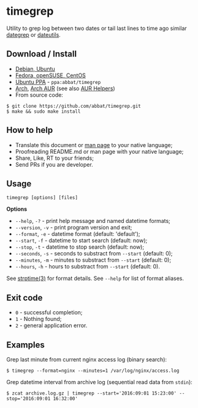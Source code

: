 # timegrep

Utility to grep log between two dates or tail last lines to time ago similar [dategrep](https://github.com/mdom/dategrep) or [dateutils](https://github.com/hroptatyr/dateutils).

## Download / Install

* [Debian, Ubuntu](http://software.opensuse.org/download.html?project=home:antonbatenev:timegrep&package=timegrep)
* [Fedora, openSUSE, CentOS](http://software.opensuse.org/download.html?project=home:antonbatenev:timegrep&package=timegrep)
* [Ubuntu PPA](https://launchpad.net/~abbat/+archive/ubuntu/timegrep) - `ppa:abbat/timegrep`
* [Arch](http://software.opensuse.org/download.html?project=home:antonbatenev:timegrep&package=timegrep), [Arch AUR](https://aur.archlinux.org/packages/timegrep/) (see also [AUR Helpers](https://wiki.archlinux.org/index.php/AUR_Helpers))
* From source code:

```
$ git clone https://github.com/abbat/timegrep.git
$ make && sudo make install
```

## How to help

* Translate this document or [man page](https://github.com/abbat/timegrep/blob/master/timegrep.1) to your native language;
* Proofreading README.md or man page with your native language;
* Share, Like, RT to your friends;
* Send PRs if you are developer.

## Usage

```
timegrep [options] [files]
```

**Options**

* `--help`, `-?` - print help message and named datetime formats;
* `--version`, `-v` - print program version and exit;
* `--format`, `-e` - datetime format (default: 'default');
* `--start`, `-f` - datetime to start search (default: now);
* `--stop`, `-t` - datetime to stop search (default: now);
* `--seconds`, `-s` - seconds to substract from `--start` (default: 0);
* `--minutes`, `-m` - minutes to substract from `--start` (default: 0);
* `--hours`, `-h` - hours to substract from `--start` (default: 0).

See [strptime(3)](https://linux.die.net/man/3/strptime) for format details. See `--help` for list of format aliases.

## Exit code

* `0` - successful completion;
* `1` - Nothing found;
* `2` - general application error.

## Examples

Grep last minute from current nginx access log (binary search):

```
$ timegrep --format=nginx --minutes=1 /var/log/nginx/access.log
```

Grep datetime interval from archive log (sequential read data from `stdin`):

```
$ zcat archive.log.gz | timegrep --start='2016:09:01 15:23:00' --stop='2016:09:01 16:32:00'
```
